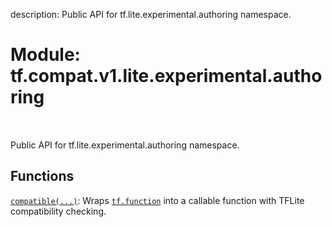 description: Public API for tf.lite.experimental.authoring namespace.

<div itemscope itemtype="http://developers.google.com/ReferenceObject">
<meta itemprop="name" content="tf.compat.v1.lite.experimental.authoring" />
<meta itemprop="path" content="Stable" />
</div>

# Module: tf.compat.v1.lite.experimental.authoring

<!-- Insert buttons and diff -->

<table class="tfo-notebook-buttons tfo-api nocontent" align="left">

</table>



Public API for tf.lite.experimental.authoring namespace.



## Functions

[`compatible(...)`](../../../../../tf/lite/experimental/authoring/compatible.md): Wraps <a href="../../../../../tf/function.md"><code>tf.function</code></a> into a callable function with TFLite compatibility checking.

